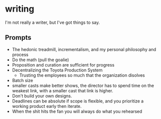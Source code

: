 # writing

I'm not really a writer, but I've got things to say.

## Prompts

* The hedonic treadmill, incrementalism, and my personal philosophy and process
* Do the math (pull the goalie)
* Proposition and curation are sufficient for progress
* Decentralizing the Toyota Production System
  * Trusting the employees so much that the organization disolves
* Batch size
* smaller casts make better shows, the director has to spend time on the weakest link, with a smaller cast that link is higher.
* Don't build your own designs.
* Deadlines can be absolute if scope is flexible, and you prioritize a working product early then iterate.
* When the shit hits the fan you will always do what you rehearsed
